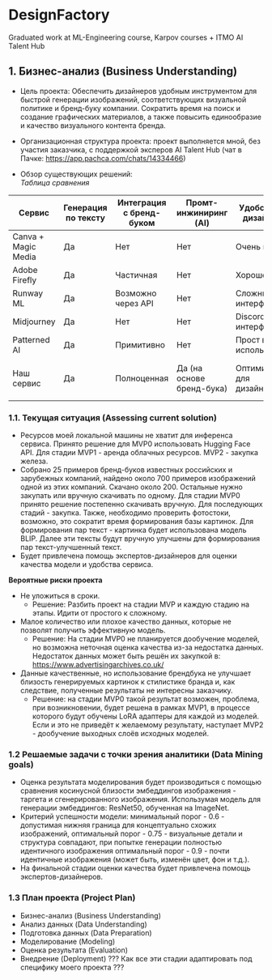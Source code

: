 # DesignFactory  
Graduated work at ML-Engineering course, Karpov courses + ITMO AI Talent Hub

## 1.  Бизнес-анализ (Business Understanding)   

- Цель проекта: Обеспечить дизайнеров удобным инструментом для быстрой генерации изображений, соответствующих визуальной политике и бренд-буку компании. Сократить время на поиск и создание графических материалов, а также повысить единообразие и качество визуального контента бренда.     
      
- Организационная структура проекта: проект выполняется мной, без участия заказчика, с поддержкой эксперов AI Talent Hub (чат в Пачке: https://app.pachca.com/chats/14334466)     
      
- Обзор существующих решений:  
*Таблица сравнения*  

| Сервис                | Генерация по тексту | Интеграция с бренд-буком | Промт-инжиниринг (AI) | Удобство для дизайнеров | Кастомизация под бренд |
|-----------------------|---------------------|---------------------------|------------------------|--------------------------|------------------------|
| Canva + Magic Media   | Да                  | Нет                       | Нет                    | Очень высокое            | Ограниченная           |
| Adobe Firefly         | Да                  | Частичная                 | Нет                    | Хорошее                  | Частичная              |
| Runway ML             | Да                  | Возможно через API        | Нет                    | Сложный интерфейс        | Гибкая настройка       |
| Midjourney            | Да                  | Нет                       | Нет                    | Discord-интерфейс        | Нет                    |
| Patterned AI          | Да                  | Примитивно                | Нет                    | Прост в использовании    | Шаблонная              |
| Наш сервис            | Да                  | Полноценная               | Да (на основе бренд-бука) | Оптимизирован для дизайнеров | Да, встраивается в визуальную систему |


    
### 1.1. Текущая ситуация (Assessing current solution)   
 - Ресурсов моей локальной машины не хватит для инференса сервиса. Принято решение для MVP0 использовать Hugging Face API. Для стадии MVP1 - аренда облачных ресурсов. MVP2 - закупка железа.   
- Собрано 25 примеров бренд-буков известных российских и зарубежных компаний, найдено около 700 примеров изображений одной из этих компаний. Скачано около 200. Остальные нужно закупать или вручную скачивать по одному. Для стадии MVP0 принято решение постепенно скачивать вручную. Для последующих стадий - закупка. Также, необходимо проверить фотостоки, возможно, это сократит время формирования базы картинок. Для формирования пар текст - картинка будет использована модель BLIP. Далее эти тексты будут вручную улучшены для формирования пар текст-улучшенный текст.    
- Будет привлечена помощь экспертов-дизайнеров для оценки качества модели и удобства сервиса.    

**Вероятные риски проекта**

 - Не уложиться в сроки.
     - Решение: Разбить проект на стадии MVP и каждую стадию на этапы. Идити от простого к сложному.
 - Малое количество или плохое качество данных, которые не позволят получить эффективную модель.   
     - Решение: На стадии MVP0 не планируется дообучение моделей, но возможна неточная оценка качества из-за недостатка данных. Недостаток данных может быть решён их закупкой в: https://www.advertisingarchives.co.uk/
 - Данные качественные, но использование брендбука не улучшает близость генерируемых картинок к стилистике бранда и, как следствие, полученные результаты не
интересны заказчику.   
    - Решение: на стадии MVP0 такой результат возможен, проблема, при возникновении, будет решена в рамках MVP1, в процессе которого будут обучены LoRA адаптеры для каждой из моделей. Если и это не приведёт к желаемому результату, наступает MVP2 - дообучение выходных слоёв исходных моделей.


### 1.2 Решаемые задачи с точки зрения аналитики (Data Mining goals)    
- Оценка результата моделирования будет производиться с помощью сравнения косинусной близости эмбеддингов изображения - таргета и сгенерированного изображения. Использумая модель для генерации эмбеддингов: ResNet50, обученная на ImageNet.   
- Критерий успешности модели: минимальный порог - 0.6 - допустимая нижняя граница для концептуально схожих изображений, оптимальный порог - 0.75 - визуальные детали и структура совпадают, при попытке генерации полностью идентичного изображения оптимальный порог - 0.9 - почти идентичные изображения (может быть, изменён цвет, фон и т.д.).    
- На финальной стадии оценки качества будет привлечена помощь экспертов-дизайнеров.  


### 1.3 План проекта (Project Plan)   

 - Бизнес-анализ (Business Understanding)
 - Анализ данных (Data Understanding)
 - Подготовка данных (Data Preparation)
 - Моделирование (Modeling)
 - Оценка результата (Evaluation)
 - Внедрение (Deployment)
??? Как все эти стадии адаптировать под специфику моего проекта ???
